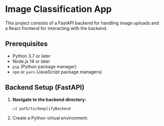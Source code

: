 # Image Classification App

This project consists of a FastAPI backend for handling image uploads and a React frontend for interacting with the backend.

## Prerequisites

- Python 3.7 or later
- Node.js 14 or later
- `pip` (Python package manager)
- `npm` or `yarn` (JavaScript package managers)

## Backend Setup (FastAPI)

1. **Navigate to the backend directory:**

   ```bash
   cd path/to/deeplifyBackend
2. Create a Python virtual environment: